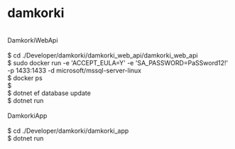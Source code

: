 # damkorki<br />
<br />
DamkorkiWebApi<br />
<br />
$ cd ./Developer/damkorki/damkorki_web_api/damkorki_web_api <br />
$ sudo docker run -e 'ACCEPT_EULA=Y' -e 'SA_PASSWORD=PaSSword12!' -p 1433:1433 -d microsoft/mssql-server-linux <br />
$ docker ps <br />
$ <br />
$ dotnet ef database update <br />
$ dotnet run <br />
<br />
DamkorkiApp <br />
<br />
$ cd ./Developer/damkorki/damkorki_app <br />
$ dotnet run <br />